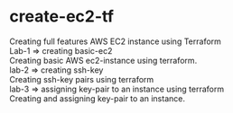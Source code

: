# create-ec2-tf

Creating full features AWS EC2 instance using Terraform
<br/>
Lab-1   => creating basic-ec2
<br/>
Creating basic AWS ec2-instance using terraform.
<br/>
lab-2   => creating ssh-key
<br/>
Creating ssh-key pairs using terraform
<br/>
lab-3   => assigning key-pair to an instance using terraform
<br/>
Creating and assigning key-pair to an instance.

